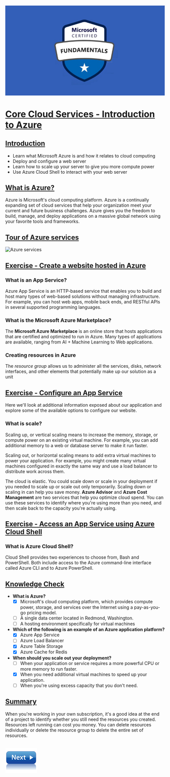 ![Exam AZ-900](../images/az900.png "Exam AZ-900")

# [Core Cloud Services - Introduction to Azure](https://docs.microsoft.com/en-us/learn/modules/welcome-to-azure/)

## [Introduction](https://docs.microsoft.com/en-us/learn/modules/welcome-to-azure/1-introduction)

- Learn what Microsoft Azure is and how it relates to cloud computing
- Deploy and configure a web server
- Learn how to scale up your server to give you more compute power
- Use Azure Cloud Shell to interact with your web server

## [What is Azure?](https://docs.microsoft.com/en-us/learn/modules/welcome-to-azure/2-what-is-azure)

Azure is Microsoft's cloud computing platform. Azure is a continually expanding set of cloud services that help your organization meet your current and future business challenges. Azure gives you the freedom to build, manage, and deploy applications on a massive global network using your favorite tools and frameworks.

## [Tour of Azure services](https://docs.microsoft.com/en-us/learn/modules/welcome-to-azure/3-tour-of-azure-services)

![Azure services](https://docs.microsoft.com/en-us/learn/modules/welcome-to-azure/media/3-azure-services.png)

## [Exercise - Create a website hosted in Azure](https://docs.microsoft.com/en-us/learn/modules/welcome-to-azure/4-exercise-create-website)

### What is an App Service?

Azure App Service is an HTTP-based service that enables you to build and host many types of web-based solutions without managing infrastructure. For example, you can host web apps, mobile back ends, and RESTful APIs in several supported programming languages.

### What is the Microsoft Azure Marketplace?

The **Microsoft Azure Marketplace** is an online store that hosts applications that are certified and optimized to run in Azure. Many types of applications are available, ranging from AI + Machine Learning to Web applications.

### Creating resources in Azure

The *resource group* allows us to administer all the services, disks, network interfaces, and other elements that potentially make up our solution as a unit

## [Exercise - Configure an App Service](https://docs.microsoft.com/en-us/learn/modules/welcome-to-azure/5-exercise-configure-app-service)

Here we'll look at additional information exposed about our application and explore some of the available options to configure our website.

### What is scale?

Scaling up, or vertical scaling means to increase the memory, storage, or compute power on an existing virtual machine. For example, you can add additional memory to a web or database server to make it run faster.

Scaling out, or horizontal scaling means to add extra virtual machines to power your application. For example, you might create many virtual machines configured in exactly the same way and use a load balancer to distribute work across them.

The cloud is elastic. You could scale down or scale in your deployment if you needed to scale up or scale out only temporarily. Scaling down or scaling in can help you save money. **Azure Advisor** and **Azure Cost Management** are two services that help you optimize cloud spend. You can use these services to identify where you're using more than you need, and then scale back to the capacity you're actually using.

## [Exercise - Access an App Service using Azure Cloud Shell](https://docs.microsoft.com/en-us/learn/modules/welcome-to-azure/6-exercise-cloud-shell)

### What is Azure Cloud Shell?

Cloud Shell provides two experiences to choose from, Bash and PowerShell. Both include access to the Azure command-line interface called Azure CLI and to Azure PowerShell.

## [Knowledge Check](https://docs.microsoft.com/en-us/learn/modules/welcome-to-azure/7-knowledge-check)

- **What is Azure?**
    - [x] Microsoft's cloud computing platform, which provides compute power, storage, and services over the Internet using a pay-as-you-go pricing model.
    - [ ] A single data center located in Redmond, Washington.
    - [ ] A hosting environment specifically for virtual machines

- **Which of the following is an example of an Azure application platform?**
    - [x] Azure App Service
    - [ ] Azure Load Balancer
    - [x] Azure Table Storage
    - [x] Azure Cache for Redis

- **When should you scale out your deployment?**
    - [ ] When your application or service requires a more powerful CPU or more memory to run faster.
    - [x] When you need additional virtual machines to speed up your application.
    - [ ] When you're using excess capacity that you don't need.

## [Summary](https://docs.microsoft.com/en-us/learn/modules/welcome-to-azure/8-summary)

When you're working in your own subscription, it's a good idea at the end of a project to identify whether you still need the resources you created. Resources left running can cost you money. You can delete resources individually or delete the resource group to delete the entire set of resources.

\
[![Core Cloud Services - Azure architecture and service guarantees](../images/next.png)](explore-azure-infrastructure.md)